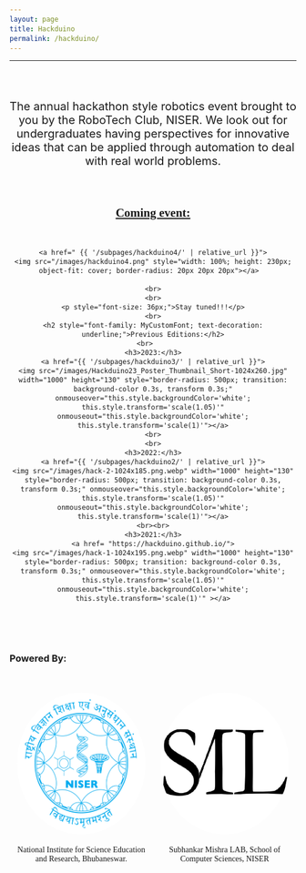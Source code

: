 ```yaml
---
layout: page
title: Hackduino
permalink: /hackduino/
---
```

<style>
    .imgarea{
        display: flex;
        flex-direction: row;
        flex-wrap: nowrap;
        justify-content: space-around;
        align-items: stretch;
    }
    .imgcont {
        width: 45%;
        height: 300px;
    }
    .logo{
        height: 250px;
        width: 250px;
        border-radius: 50%;
    }
    .text {
        width: 100%;
        font-family: MyCustomFont
    }
    @media (max-width: 768px) {
        .imgarea{
        display: flex;
        flex-direction: column;
        flex-wrap: nowrap;
        justify-content: center;
        align-items: stretch;
    }
    .imgcont {
        width: 100%;
        height: 400px;
    }
    .logo{
        height: 250px;
        width: 250px;
        border-radius: 50%;
    }
    .text {
        width: 100%;
        font-family: MyCustomFont
    }
    }
        


</style>
<hr>
<br>
<center>
    <br>
    <p style="font-size: 20px">The annual hackathon style robotics event brought to you by the RoboTech Club, NISER. We look out for undergraduates having perspectives for innovative ideas that can be applied through automation to deal with real world problems.</p>
    <br>
    <h2 style="font-family: MyCustomFont; text-decoration: underline;">Coming event:</h2>
    <br>

    <a href=" {{ '/subpages/hackduino4/' | relative_url }}">
    <img src="/images/hackduino4.png" style="width: 100%; height: 230px; object-fit: cover; border-radius: 20px 20px 20px"></a>  

    <br>
    <br>
    <p style="font-size: 36px;">Stay tuned!!!</p>
    <br>
    <h2 style="font-family: MyCustomFont; text-decoration: underline;">Previous Editions:</h2>
    <br>    
    <h3>2023:</h3>
    <a href="{{ '/subpages/hackduino3/' | relative_url }}">
    <img src="/images/Hackduino23_Poster_Thumbnail_Short-1024x260.jpg" width="1000" height="130" style="border-radius: 500px; transition: background-color 0.3s, transform 0.3s;" onmouseover="this.style.backgroundColor='white'; this.style.transform='scale(1.05)'" onmouseout="this.style.backgroundColor='white'; this.style.transform='scale(1)'"></a>
    <br>
    <br>
    <h3>2022:</h3>
    <a href="{{ '/subpages/hackduino2/' | relative_url }}">
    <img src="/images/hack-2-1024x185.png.webp" width="1000" height="130" style="border-radius: 500px; transition: background-color 0.3s, transform 0.3s;" onmouseover="this.style.backgroundColor='white'; this.style.transform='scale(1.05)'" onmouseout="this.style.backgroundColor='white'; this.style.transform='scale(1)'"></a>
    <br><br>
    <h3>2021:</h3>
    <a href= "https://hackduino.github.io/">
    <img src="/images/hack-1-1024x195.png.webp" width="1000" height="130" style="border-radius: 500px; transition: background-color 0.3s, transform 0.3s;" onmouseover="this.style.backgroundColor='white'; this.style.transform='scale(1.05)'" onmouseout="this.style.backgroundColor='white'; this.style.transform='scale(1)'" ></a>
</center>
<br>
<br>
<br>
<h3>Powered By:</h3>
<br>
<br>
<center>
<div class="imgarea">
    <div class="imgcont">
    <img src="/images/niser.webp" class="logo">
    <div class="text">
    <br>
    <span>National Institute for Science Education and Research, Bhubaneswar.</span>
    </div>
    </div>
    <div class="imgcont">
    <img src="/images/smlab.png" class="logo">
    <div class="text">
    <br>
    <span>Subhankar Mishra LAB, School of Computer Sciences, NISER</span>
    </div>
    </div>
</div>
</center>
